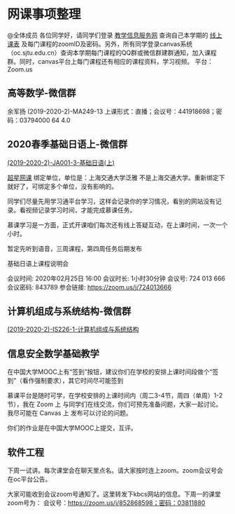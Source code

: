 # 网课事项整理

@全体成员 各位同学好，请同学们登录
[教学信息服务网](http://kbcx.sjtu.edu.cn)
查询自己本学期的
[线上课表](http://kbcx.sjtu.edu.cn/kbcx/xskbcx_cxXskbcxIndex.html?gnmkdm=N2151&layout=default&su=518021910331)
及每门课程的zoomID及密码。另外，所有同学登录canvas系统（oc.sjtu.edu.cn）查询本学期每门课程的QQ群或微信群建群通知，加入课程群。同时，canvas平台上每门课程还有相应的课程资料，学习视频。
平台：Zoom.us

## 高等数学-微信群

余军扬
(2019-2020-2)-MA249-13
上课形式：直播；会议号：441918698；密码：03794000
64
4.0

## 2020春季基础日语上-微信群

[(2019-2020-2)-JA001-3-基础日语(上)](https://oc.sjtu.edu.cn/courses/18188)

[超星网课](http://i.mooc.chaoxing.com/settings/info?t=1582429668732)
绑定单位，单位是：上海交通大学泛雅      不是上海交通大学。重新绑定下就好了，可绑定多个单位，没有影响的。

同学们尽量先用学习通平台学习，这样会记录你的学习情况，看别的网站没有记录。看视频记录学习时间，才能完成慕课任务。

慕课学习是一方面，正式开课咱们每次还有线上答疑互动，在上课时间，一次一个小时。

暂定先听到语音，三周课程，第四周任务后期发布

基础日语上课程说明会

会议时间:
2020年02月25日 16:00
会议时长:
1小时30分钟
会议号:
724 013 666
会议密码:
843789
参会链接:
https://zoom.us/j/724013666

## 计算机组成与系统结构-微信群

[(2019-2020-2)-IS226-1-计算机组成与系统结构](https://oc.sjtu.edu.cn/courses/17207)

## 信息安全数学基础教学

在中国大学MOOC上有“签到”按钮，建议你们在学校的安排上课时间段做个“签到”（看作强制要求），其它时间尽可能签到

慕课平台是随时可学，在学校安排的上课时间内（周二3-4节，周四（单周）1-2节），我在 Zoom 上 与同学们在线交流，你们可预先准备问题，大家一起讨论。我尽可能在 Canvas 上 发布可以讨论的问题。

你们的作业是在中国大学MOOC上提交，互评。


## 软件工程

下周一试讲。每次课堂会在聊天里点名。请大家按时连上zoom。zoom会议号会在oc平台公告。

大家可能收到会议zoom号通知了。这里转发下kbcs网站的信息。下周一的课堂zoom号为： 会议号：https://zoom.us/j/852868598；密码：03811880